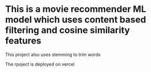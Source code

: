# This is a movie recommender ML model which uses content based filtering and cosine similarity features
This project also uses stemming to trim words 

The rpoject is deployed on vercel
